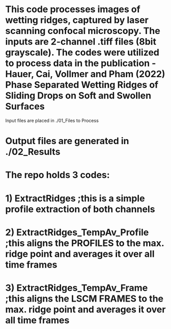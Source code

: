 # This code processes images of wetting ridges, captured by laser scanning confocal microscopy. The inputs are 2-channel .tiff files (8bit grayscale). The codes were utilized to process data in the publication - Hauer, Cai, Vollmer and Pham (2022) Phase Separated Wetting Ridges of Sliding Drops on Soft and Swollen Surfaces

Input files are placed in ./01_Files to Process
# Output files are generated in ./02_Results

# The repo holds 3 codes:

# 1) ExtractRidges                  ;this is a simple profile extraction of both channels
# 2) ExtractRidges_TempAv_Profile   ;this aligns the PROFILES to the max. ridge point and averages it over all time frames
# 3) ExtractRidges_TempAv_Frame     ;this aligns the LSCM FRAMES to the max. ridge point and averages it over all time frames
